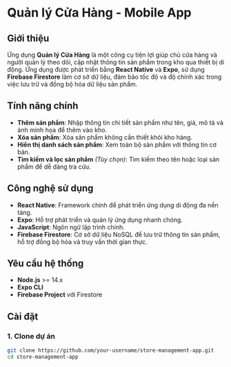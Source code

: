 # Quản lý Cửa Hàng - Mobile App

## Giới thiệu

Ứng dụng **Quản lý Cửa Hàng** là một công cụ tiện lợi giúp chủ cửa hàng và người quản lý theo dõi, cập nhật thông tin sản phẩm trong kho qua thiết bị di động. Ứng dụng được phát triển bằng **React Native** và **Expo**, sử dụng **Firebase Firestore** làm cơ sở dữ liệu, đảm bảo tốc độ và độ chính xác trong việc lưu trữ và đồng bộ hóa dữ liệu sản phẩm.

## Tính năng chính

- **Thêm sản phẩm**: Nhập thông tin chi tiết sản phẩm như tên, giá, mô tả và ảnh minh họa để thêm vào kho.
- **Xóa sản phẩm**: Xóa sản phẩm không cần thiết khỏi kho hàng.
- **Hiển thị danh sách sản phẩm**: Xem toàn bộ sản phẩm với thông tin cơ bản.
- **Tìm kiếm và lọc sản phẩm** *(Tùy chọn)*: Tìm kiếm theo tên hoặc loại sản phẩm để dễ dàng tra cứu.

## Công nghệ sử dụng

- **React Native**: Framework chính để phát triển ứng dụng di động đa nền tảng.
- **Expo**: Hỗ trợ phát triển và quản lý ứng dụng nhanh chóng.
- **JavaScript**: Ngôn ngữ lập trình chính.
- **Firebase Firestore**: Cơ sở dữ liệu NoSQL để lưu trữ thông tin sản phẩm, hỗ trợ đồng bộ hóa và truy vấn thời gian thực.

## Yêu cầu hệ thống

- **Node.js** >= 14.x
- **Expo CLI**
- **Firebase Project** với Firestore

## Cài đặt

### 1. Clone dự án

```bash
git clone https://github.com/your-username/store-management-app.git
cd store-management-app
